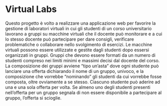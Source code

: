 # Virtual Labs

Questo progetto è volto a realizzare una applicazione web per favorire la gestione di laboratori virtuali in cui gli studenti di un corso universitario lavorano a gruppi su macchine virtuali che il docente può monitorare e a cui lo stesso docente può partecipare per dare consigli, verificare problematiche o collaborare nello svolgimento di esercizi.
Le macchine virtuali possono essere utilizzate e gestite dagli studenti dopo essersi organizzati in gruppi. Gruppi che devono essere formati da un numero di studenti compreso nei limiti minimi e massimi decisi dal docente del corso.
La composizione dei gruppi avviene “tipo un’asta” dove ogni studente può lanciare una offerta dichiarando il nome di un gruppo, univoco, e la composizione che vorrebbe “nominando” gli studenti da cui vorrebbe fosse composta, oltre ovviamente a se stesso. Ciascuno studente può aderire ad una e una sola offerta per volta. Se almeno uno degli studenti presenti nell’offerta per un gruppo segnala di non essere disponibile a partecipare al gruppo, l’offerta si scioglie.
